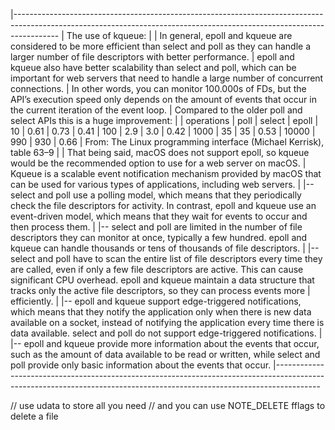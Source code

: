 
|-----------------------------------------------------------------------------------------------------------------------------------------------------------------------
| The use of kqueue:
|
| In general, epoll and kqueue are considered to be more efficient than select and poll as they can handle a larger number of file descriptors with better performance.
| epoll and kqueue also have better scalability than select and poll, which can be important for web servers that need to handle a large number of concurrent connections.
| In other words, you can monitor 100.000s of FDs, but the API’s execution speed only depends on the amount of events that occur in the current iteration of the event loop.
| Compared to the older poll and select APIs this is a huge improvement:
|
|    operations    |  poll  |  select   | epoll
|    10            |   0.61 |    0.73   | 0.41
|    100           |   2.9  |    3.0    | 0.42
|    1000          |  35    |   35      | 0.53
|    10000         | 990    |  930      | 0.66
|  From: The Linux programming interface (Michael Kerrisk), table 63–9
|
| That being said, macOS does not support epoll, so kqueue would be the recommended option to use for a web server on macOS.
| Kqueue is a scalable event notification mechanism provided by macOS that can be used for various types of applications, including web servers.
|
|-- select and poll use a polling model, which means that they periodically check the file descriptors for activity. In contrast, epoll and kqueue use an event-driven model, which means that they wait for events to occur and then process them.
|
|-- select and poll are limited in the number of file descriptors they can monitor at once, typically a few hundred. epoll and kqueue can handle thousands or tens of thousands of file descriptors.
|
|-- select and poll have to scan the entire list of file descriptors every time they are called, even if only a few file descriptors are active. This can cause significant CPU overhead. epoll and kqueue maintain a data structure that tracks only the active file descriptors, so they can process events more
|   efficiently.
|
|-- epoll and kqueue support edge-triggered notifications, which means that they notify the application only when there is new data available on a socket, instead of notifying the application every time there is data available. select and poll do not support edge-triggered notifications.
|
|-- epoll and kqueue provide more information about the events that occur, such as the amount of data available to be read or written, while select and poll provide only basic information about the events that occur.
|-----------------------------------------------------------------------------------------------------------------------------------------------------------------------

// use udata to store all you need // and you can use NOTE_DELETE fflags to delete a file

